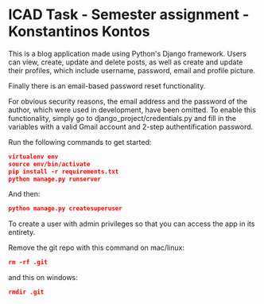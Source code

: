 # ICAD Task - Semester assignment - Konstantinos Kontos


This is a blog application made using Python's Django framework. Users can view, create, update and delete posts, as well as create and update their profiles, which include username, password, email and profile picture. 

Finally there is an email-based password reset functionality. 

For obvious security reasons, the email address and the password of the author, which were used in development, have been omitted. To enable this functionality, simply go to django_project/credentials.py and fill in the variables with a valid Gmail account and 2-step authentification password.

Run the following commands to get started:

```json
virtualenv env
source env/bin/activate
pip install -r requirements.txt
python manage.py runserver
```
And then:

```json
python manage.py createsuperuser
```
To create a user with admin privileges so that you can access the app in its entirety.

Remove the git repo with this command on mac/linux:

```json
rm -rf .git
```

and this on windows:

```json
rmdir .git
```
